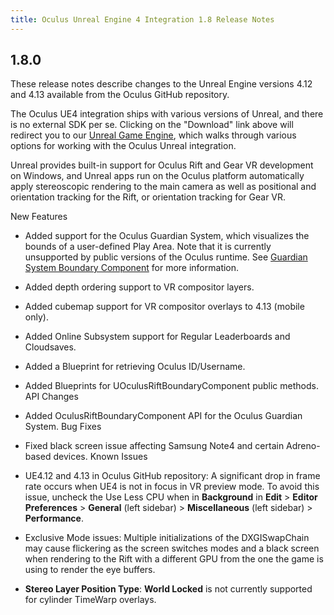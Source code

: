 ```yaml
---
title: Oculus Unreal Engine 4 Integration 1.8 Release Notes
---
```

## 1.8.0

These release notes describe changes to the Unreal Engine versions 4.12 and 4.13 available from the Oculus GitHub repository.

The Oculus UE4 integration ships with various versions of Unreal, and there is no external SDK per se. Clicking on the "Download" link above will redirect you to our [Unreal Game Engine](/documentation/unreal/latest/concepts/unreal-engine/ "Unreal is distributed with Oculus plugins which make it easy to develop applications that work with Oculus Go, Oculus Rift, and Samsung Gear VR."), which walks through various options for working with the Oculus Unreal integration.

Unreal provides built-in support for Oculus Rift and Gear VR development on Windows, and Unreal apps run on the Oculus platform automatically apply stereoscopic rendering to the main camera as well as positional and orientation tracking for the Rift, or orientation tracking for Gear VR.

New Features

* Added support for the Oculus Guardian System, which visualizes the bounds of a user-defined Play Area. Note that it is currently unsupported by public versions of the Oculus runtime. See [Guardian System Boundary Component](/documentation/unreal/latest/concepts/unreal-boundary/ "OculusBoundaryComponent exposes an API for interacting with the Oculus Guardian System.") for more information.
* Added depth ordering support to VR compositor layers.
* Added cubemap support for VR compositor overlays to 4.13 (mobile only).
* Added Online Subsystem support for Regular Leaderboards and Cloudsaves.
* Added a Blueprint for retrieving Oculus ID/Username.
* Added Blueprints for UOculusRiftBoundaryComponent public methods.
API Changes

* Added OculusRiftBoundaryComponent API for the Oculus Guardian System.
Bug Fixes

* Fixed black screen issue affecting Samsung Note4 and certain Adreno-based devices.
Known Issues

* UE4.12 and 4.13 in Oculus GitHub repository: A significant drop in frame rate occurs when UE4 is not in focus in VR preview mode. To avoid this issue, uncheck the Use Less CPU when in **Background** in **Edit** > **Editor Preferences** > **General** (left sidebar) > **Miscellaneous** (left sidebar) > **Performance**.
* Exclusive Mode issues: Multiple initializations of the DXGISwapChain may cause flickering as the screen switches modes and a black screen when rendering to the Rift with a different GPU from the one the game is using to render the eye buffers.
* **Stereo Layer Position Type**: **World Locked** is not currently supported for cylinder TimeWarp overlays. 
